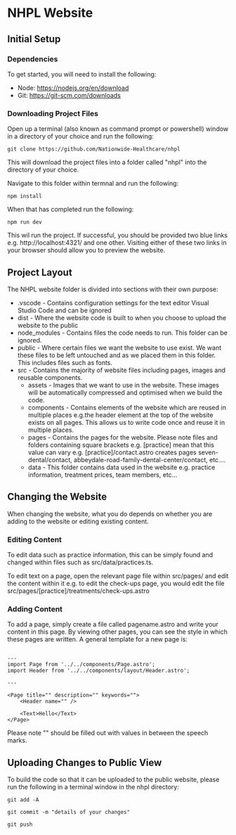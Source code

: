 # NHPL Website

## Initial Setup

### Dependencies
To get started, you will need to install the following:
- Node: https://nodejs.org/en/download
- Git: https://git-scm.com/downloads

### Downloading Project Files
Open up a terminal (also known as command prompt or powershell) window in a directory of your choice and run the following:

`git clone https://github.com/Nationwide-Healthcare/nhpl`

This will download the project files into a folder called "nhpl" into the directory of your choice.

Navigate to this folder within termnal and run the following:

`npm install`

When that has completed run the following:

`npm run dev`

This wil run the project. If successful, you should be provided two blue links e.g. http://localhost:4321/ and one other. Visiting either of these two links in your browser should allow you to preview the website.

## Project Layout
The NHPL website folder is divided into sections with their own purpose:
- .vscode - Contains configuration settings for the text editor Visual Studio Code and can be ignored
- dist - Where the website code is built to when you choose to upload the website to the public
- node_modules - Contains files the code needs to run. This folder can be ignored.
- public - Where certain files we want the website to use exist. We want these files to be left untouched and as we placed them in this folder. This includes files such as fonts.
- src - Contains the majority of website files including pages, images and reusable components.
	- assets - Images that we want to use in the website. These images will be automatically compressed and optimised when we build the code.
	- components - Contains elements of the website which are reused in multiple places e.g.the header element at the top of the website exists on all pages. This allows us to write code once and reuse it in multiple places.
	- pages - Contains the pages for the website. Please note files and folders containing square brackets e.g. [practice] mean that this value can vary e.g. [practice]/contact.astro creates pages seven-dental/contact, abbeydale-road-family-dental-center/contact, etc....
	- data - This folder contains data used in the website e.g. practice information, treatment prices, team members, etc...


## Changing the Website
When changing the website, what you do depends on whether you are adding to the website or editing existing content.

### Editing Content
To edit data such as practice information, this can be simply found and changed within files such as src/data/practices.ts.

To edit text on a page, open the relevant page file within src/pages/ and edit the content within it e.g. to edit the check-ups page, you would edit the file src/pages/[practice]/treatments/check-ups.astro

### Adding Content
To add a page, simply create a file called pagename.astro and write your content in this page. By viewing other pages, you can see the style in which these pages are written. A general template for a new page is:

```

---
import Page from '../../components/Page.astro';
import Header from '../../components/layout/Header.astro';

---

<Page title="" description="" keywords="">
	<Header name="" />

	<Text>Hello</Text>
</Page>
```

Please note "" should be filled out with values in between the speech marks.

## Uploading Changes to Public View
To build the code so that it can be uploaded to the public website, please run the following in a terminal window in the nhpl directory:

`git add -A`

`git commit -m "details of your changes"`

`git push`
